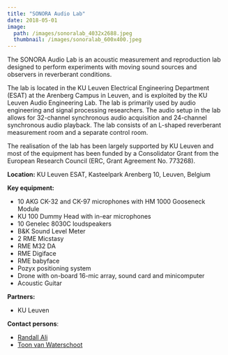 ```yaml
---
title: "SONORA Audio Lab"
date: 2018-05-01
image: 
  path: /images/sonoralab_4032x2688.jpeg
  thumbnail: /images/sonoralab_600x400.jpeg
---
```


The SONORA Audio Lab is an acoustic measurement and reproduction lab designed to perform experiments with moving sound sources and observers in reverberant conditions.

The lab is located in the KU Leuven Electrical Engineering Department (ESAT) at the Arenberg Campus in Leuven, and is exploited by the KU Leuven Audio Engineering Lab. The lab is primarily used by audio engineering and signal processing researchers. The audio setup in the lab allows for 32-channel synchronous audio acquisition and 24-channel synchronous audio playback. The lab consists of an L-shaped reverberant measurement room and a separate control room.

The realisation of the lab has been largely supported by KU Leuven and most of the equipment has been funded by a Consolidator Grant from the European Research Council (ERC, Grant Agreement No. 773268).

**Location:**	KU Leuven ESAT, Kasteelpark Arenberg 10, Leuven, Belgium

**Key equipment:** 
* 10 AKG CK-32 and CK-97 microphones with HM 1000 Gooseneck Module
* KU 100 Dummy Head with in-ear microphones
* 10 Genelec 8030C loudspeakers
* B&K Sound Level Meter
* 2 RME Micstasy
* RME M32 DA
* RME Digiface
* RME babyface
* Pozyx positioning system
* Drone with on-board 16-mic array, sound card and minicomputer
* Acoustic Guitar

**Partners:** 
* KU Leuven

**Contact persons**:
* [Randall Ali](/team/randall_ali)
* [Toon van Waterschoot](/team/toon_vanwaterschoot)
